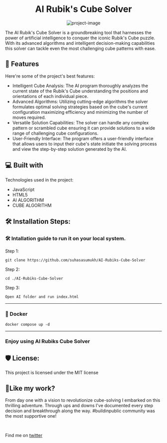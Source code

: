 <h1 align="center" id="title">AI Rubik's Cube Solver</h1>

<p align="center"><img src="https://pbs.twimg.com/media/Fx8fv6oaMAYdmHb?format=png&amp;name=large" alt="project-image"></p>

<p id="description">The AI Rubik's Cube Solver is a groundbreaking tool that harnesses the power of artificial intelligence to conquer the iconic Rubik's Cube puzzle. With its advanced algorithms and intelligent decision-making capabilities this solver can tackle even the most challenging cube patterns with ease.</p>

<h2>🧐 Features</h2>

Here're some of the project's best features:

*   Intelligent Cube Analysis: The AI program thoroughly analyzes the current state of the Rubik's Cube understanding the positions and orientations of each individual piece.
*   Advanced Algorithms: Utilizing cutting-edge algorithms the solver formulates optimal solving strategies based on the cube's current configuration maximizing efficiency and minimizing the number of moves required.
*   Versatile Solution Capabilities: The solver can handle any complex pattern or scrambled cube ensuring it can provide solutions to a wide range of challenging cube configurations.
*   User-Friendly Interface: The program offers a user-friendly interface that allows users to input their cube's state initiate the solving process and view the step-by-step solution generated by the AI.

  
  
<h2>💻 Built with</h2>

Technologies used in the project:

*   JavaScript
*   HTML5
*   AI ALGORITHM
*   CUBE ALGORITHM

<h2>🛠️ Installation Steps:</h2>

<h3>🛠️ Intallation guide to run it on your local system.</h3>

<p>Step 1:</p>

```
git clone https://github.com/suhasasumukh/AI-Rubiks-Cube-Solver
```

<p>Step 2:</p>

```
cd ./AI-Rubiks-Cube-Solver
```

<p>Step 3:</p>

```
Open AI folder and run index.html
```

---------
<h3>🐳 Docker</h3>

```
docker compose up -d
```
---------
### Enjoy using AI Rubiks Cube Solver

<h2>🛡️ License:</h2>

This project is licensed under the MIT license

<h2>💖Like my work?</h2>

<p>From day one with a vision to revolutionize cube-solving I embarked on this thrilling adventure. Through ups and downs I've documented every step decision and breakthrough along the way. #buildinpublic community was the most supportive one! </p>
<br>
<p>Find me on <a href="https://twitter.com/suhasasumukh">twitter</a></p>
